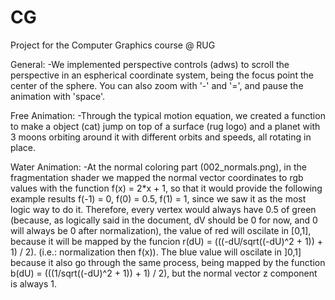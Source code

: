 # CG
Project for the Computer Graphics course @ RUG

General:
    -We implemented perspective controls (adws) to scroll the perspective in an espherical coordinate system, being the focus point the center of the sphere.  You can also zoom with '-' and '=', and pause the animation with 'space'.

Free Animation:
    -Through the typical motion equation, we created a function to make a object (cat) jump on top of a surface (rug logo) and a planet with 3 moons orbiting around it with different orbits and speeds, all rotating in place.

Water Animation:
    -At the normal coloring part (002_normals.png), in the fragmentation shader we mapped the normal vector coordinates to rgb values with the function f(x) = 2*x + 1, so that it would provide the following example results f(-1) = 0, f(0) = 0.5, f(1) = 1, since we saw it as the most logic way to do it. Therefore, every vertex would always have 0.5 of green (because, as logically said in the document, dV should be 0 for now, and 0 will always be 0 after normalization), the value of red will oscilate in [0,1], because it will be mapped by the funcion r(dU) = (((-dU/sqrt((-dU)^2 + 1)) + 1) / 2). (i.e.: normalization then f(x)). The blue value will oscilate in ]0,1] because it also go through the same process, being mapped by the function b(dU) = (((1/sqrt((-dU)^2 + 1)) + 1) / 2), but the normal vector z component is always 1.
